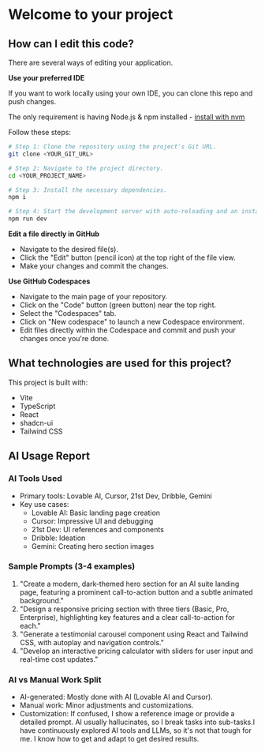 # Welcome to your project

## How can I edit this code?

There are several ways of editing your application.

**Use your preferred IDE**

If you want to work locally using your own IDE, you can clone this repo and push changes.

The only requirement is having Node.js & npm installed - [install with nvm](https://github.com/nvm-sh/nvm#installing-and-updating)

Follow these steps:

```sh
# Step 1: Clone the repository using the project's Git URL.
git clone <YOUR_GIT_URL>

# Step 2: Navigate to the project directory.
cd <YOUR_PROJECT_NAME>

# Step 3: Install the necessary dependencies.
npm i

# Step 4: Start the development server with auto-reloading and an instant preview.
npm run dev
```

**Edit a file directly in GitHub**

- Navigate to the desired file(s).
- Click the "Edit" button (pencil icon) at the top right of the file view.
- Make your changes and commit the changes.

**Use GitHub Codespaces**

- Navigate to the main page of your repository.
- Click on the "Code" button (green button) near the top right.
- Select the "Codespaces" tab.
- Click on "New codespace" to launch a new Codespace environment.
- Edit files directly within the Codespace and commit and push your changes once you're done.

## What technologies are used for this project?

This project is built with:

- Vite
- TypeScript
- React
- shadcn-ui
- Tailwind CSS



## AI Usage Report
### AI Tools Used
- Primary tools: Lovable AI, Cursor, 21st Dev, Dribble, Gemini
- Key use cases:
    - Lovable AI: Basic landing page creation
    - Cursor: Impressive UI and debugging
    - 21st Dev: UI references and components
    - Dribble: Ideation
    - Gemini: Creating hero section images

### Sample Prompts (3-4 examples)
1. "Create a modern, dark-themed hero section for an AI suite landing page, featuring a prominent call-to-action button and a subtle animated background."
2. "Design a responsive pricing section with three tiers (Basic, Pro, Enterprise), highlighting key features and a clear call-to-action for each."
3. "Generate a testimonial carousel component using React and Tailwind CSS, with autoplay and navigation controls."
4. "Develop an interactive pricing calculator with sliders for user input and real-time cost updates."




### AI vs Manual Work Split
- AI-generated: Mostly done with AI (Lovable AI and Cursor).
- Manual work: Minor adjustments and customizations.
- Customization: If confused, I show a reference image or provide a detailed prompt. AI usually hallucinates, so I break tasks into sub-tasks.I have continuously explored AI tools and LLMs, so it's not that tough for me. I know how to get and adapt to get desired results.
